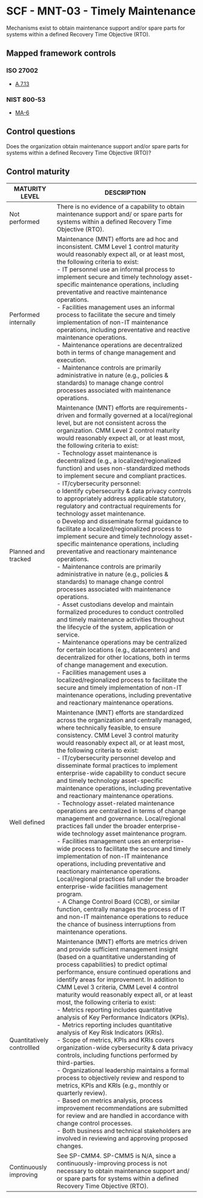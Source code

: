 # SCF - MNT-03 - Timely Maintenance
Mechanisms exist to obtain maintenance support and/or spare parts for systems within a defined Recovery Time Objective (RTO).
## Mapped framework controls
### ISO 27002
- [A.7.13](../iso27002/a-7.md#a713)
### NIST 800-53
- [MA-6](../nist80053/ma-6.md)
## Control questions
Does the organization obtain maintenance support and/or spare parts for systems within a defined Recovery Time Objective (RTO)?
## Control maturity
|       MATURITY LEVEL       |                                                                                                                                                                                                                                                                                                                                                                                                                                                                                                                                                                                                                                                                                                                                                                                                                                  DESCRIPTION                                                                                                                                                                                                                                                                                                                                                                                                                                                                                                                                                                                                                                                                                                                                                                                                                                  |
|----------------------------|-------------------------------------------------------------------------------------------------------------------------------------------------------------------------------------------------------------------------------------------------------------------------------------------------------------------------------------------------------------------------------------------------------------------------------------------------------------------------------------------------------------------------------------------------------------------------------------------------------------------------------------------------------------------------------------------------------------------------------------------------------------------------------------------------------------------------------------------------------------------------------------------------------------------------------------------------------------------------------------------------------------------------------------------------------------------------------------------------------------------------------------------------------------------------------------------------------------------------------------------------------------------------------------------------------------------------------------------------------------------------------------------------------------------------------------------------------------------------------------------------------------------------------------------------------------------------------------------------------------------------------------------------------------------------------|
| Not performed              | There is no evidence of a capability to obtain maintenance support and/ or spare parts for systems within a defined Recovery Time Objective (RTO).                                                                                                                                                                                                                                                                                                                                                                                                                                                                                                                                                                                                                                                                                                                                                                                                                                                                                                                                                                                                                                                                                                                                                                                                                                                                                                                                                                                                                                                                                                                            |
| Performed internally       | Maintenance (MNT) efforts are ad hoc and inconsistent. CMM Level 1 control maturity would reasonably expect all, or at least most, the following criteria to exist:<br>- IT personnel use an informal process to implement secure and timely technology asset-specific maintenance operations, including preventative and reactive maintenance operations.<br>- Facilities management uses an informal process to facilitate the secure and timely implementation of non-IT maintenance operations, including preventative and reactive maintenance operations.<br>- Maintenance operations are decentralized both in terms of change management and execution.<br>- Maintenance controls are primarily administrative in nature (e.g., policies & standards) to manage change control processes associated with maintenance operations.                                                                                                                                                                                                                                                                                                                                                                                                                                                                                                                                                                                                                                                                                                                                                                                                                                      |
| Planned and tracked        | Maintenance (MNT) efforts are requirements-driven and formally governed at a local/regional level, but are not consistent across the organization. CMM Level 2 control maturity would reasonably expect all, or at least most, the following criteria to exist:<br>- Technology asset maintenance is decentralized (e.g., a localized/regionalized function) and uses non-standardized methods to implement secure and compliant practices.<br>- IT/cybersecurity personnel:<br>o	Identify cybersecurity & data privacy controls to appropriately address applicable statutory, regulatory and contractual requirements for technology asset maintenance.<br>o	Develop and disseminate formal guidance to facilitate a localized/regionalized process to implement secure and timely technology asset-specific maintenance operations, including preventative and reactionary maintenance operations.<br>- Maintenance controls are primarily administrative in nature (e.g., policies & standards) to manage change control processes associated with maintenance operations.<br>- Asset custodians develop and maintain formalized procedures to conduct controlled and timely maintenance activities throughout the lifecycle of the system, application or service. <br>- Maintenance operations may be centralized for certain locations (e.g., datacenters) and decentralized for other locations, both in terms of change management and execution.<br>- Facilities management uses a localized/regionalized process to facilitate the secure and timely implementation of non-IT maintenance operations, including preventative and reactionary maintenance operations. |
| Well defined               | Maintenance (MNT) efforts are standardized across the organization and centrally managed, where technically feasible, to ensure consistency. CMM Level 3 control maturity would reasonably expect all, or at least most, the following criteria to exist:<br>- IT/cybersecurity personnel develop and disseminate formal practices to implement enterprise-wide capability to conduct secure and timely technology asset-specific maintenance operations, including preventative and reactionary maintenance operations.<br>- Technology asset-related maintenance operations are centralized in terms of change management and governance. Local/regional practices fall under the broader enterprise-wide technology asset maintenance program.<br>- Facilities management uses an enterprise-wide process to facilitate the secure and timely implementation of non-IT maintenance operations, including preventative and reactionary maintenance operations. Local/regional practices fall under the broader enterprise-wide facilities management program.<br>- A Change Control Board (CCB), or similar function, centrally manages the process of IT and non-IT maintenance operations to reduce the chance of business interruptions from maintenance operations.                                                                                                                                                                                                                                                                                                                                                                                                     |
| Quantitatively controllled | Maintenance (MNT) efforts are metrics driven and provide sufficient management insight (based on a quantitative understanding of process capabilities) to predict optimal performance, ensure continued operations and identify areas for improvement. In addition to CMM Level 3 criteria, CMM Level 4 control maturity would reasonably expect all, or at least most, the following criteria to exist:<br>- 	Metrics reporting includes quantitative analysis of Key Performance Indicators (KPIs).<br>- 	Metrics reporting includes quantitative analysis of Key Risk Indicators (KRIs).<br>- 	Scope of metrics, KPIs and KRIs covers organization-wide cybersecurity & data privacy controls, including functions performed by third-parties.<br>- 	Organizational leadership maintains a formal process to objectively review and respond to metrics, KPIs and KRIs (e.g., monthly or quarterly review).<br>- 	Based on metrics analysis, process improvement recommendations are submitted for review and are handled in accordance with change control processes.<br>- 	Both business and technical stakeholders are involved in reviewing and approving proposed changes.                                                                                                                                                                                                                                                                                                                                                                                                                                                                                                   |
| Continuously improving     | See SP-CMM4. SP-CMM5 is N/A, since a continuously-improving process is not necessary to obtain maintenance support and/ or spare parts for systems within a defined Recovery Time Objective (RTO).                                                                                                                                                                                                                                                                                                                                                                                                                                                                                                                                                                                                                                                                                                                                                                                                                                                                                                                                                                                                                                                                                                                                                                                                                                                                                                                                                                                                                                                                            |
